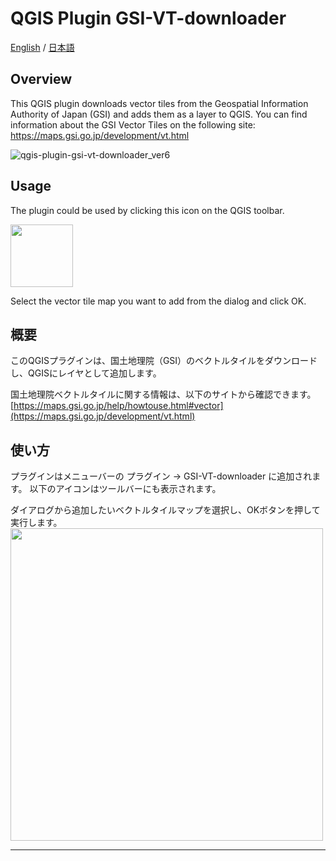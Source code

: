 # QGIS Plugin GSI-VT-downloader
[English](#Overview) / [日本語](#概要)

## Overview
This QGIS plugin downloads vector tiles from the Geospatial Information Authority of Japan (GSI) and adds them as a layer to QGIS.
You can find information about the GSI Vector Tiles on the following site: https://maps.gsi.go.jp/development/vt.html

![qgis-plugin-gsi-vt-downloader_ver6](https://github.com/user-attachments/assets/7f77552d-807e-4fd6-b438-9aca58a94c3b)

## Usage
The plugin could be used by clicking this icon on the QGIS toolbar.

<img width="100" src="https://github.com/user-attachments/assets/cfa3e6fc-d844-4fdc-86dc-8e82d1c235e7" />

Select the vector tile map you want to add from the dialog and click OK.


## 概要
このQGISプラグインは、国土地理院（GSI）のベクトルタイルをダウンロードし、QGISにレイヤとして追加します。

国土地理院ベクトルタイルに関する情報は、以下のサイトから確認できます。
[https://maps.gsi.go.jp/help/howtouse.html#vector](https://maps.gsi.go.jp/development/vt.html)

## 使い方
プラグインはメニューバーの プラグイン -> GSI-VT-downloader に追加されます。
以下のアイコンはツールバーにも表示されます。

ダイアログから追加したいベクトルタイルマップを選択し、OKボタンを押して実行します。
<img src="./docs/img/ui_ja.png" alt="" width="500">

---------------------------------------------------------------------------------------------

